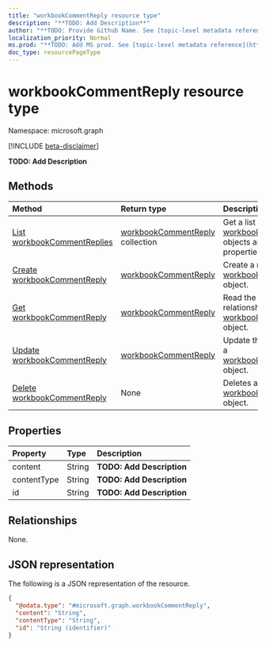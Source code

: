 ```yaml
---
title: "workbookCommentReply resource type"
description: "**TODO: Add Description**"
author: "**TODO: Provide Github Name. See [topic-level metadata reference](https://msgo.azurewebsites.net/add/document/guidelines/metadata.html#topic-level-metadata)**"
localization_priority: Normal
ms.prod: "**TODO: Add MS prod. See [topic-level metadata reference](https://msgo.azurewebsites.net/add/document/guidelines/metadata.html#topic-level-metadata)**"
doc_type: resourcePageType
---
```


# workbookCommentReply resource type

Namespace: microsoft.graph

[!INCLUDE [beta-disclaimer](../../includes/beta-disclaimer.md)]

**TODO: Add Description**

## Methods
|Method|Return type|Description|
|:---|:---|:---|
|[List workbookCommentReplies](../api/workbookcommentreply-list.md)|[workbookCommentReply](../resources/workbookcommentreply.md) collection|Get a list of the [workbookCommentReply](../resources/workbookcommentreply.md) objects and their properties.|
|[Create workbookCommentReply](../api/workbookcommentreply-create.md)|[workbookCommentReply](../resources/workbookcommentreply.md)|Create a new [workbookCommentReply](../resources/workbookcommentreply.md) object.|
|[Get workbookCommentReply](../api/workbookcommentreply-get.md)|[workbookCommentReply](../resources/workbookcommentreply.md)|Read the properties and relationships of a [workbookCommentReply](../resources/workbookcommentreply.md) object.|
|[Update workbookCommentReply](../api/workbookcommentreply-update.md)|[workbookCommentReply](../resources/workbookcommentreply.md)|Update the properties of a [workbookCommentReply](../resources/workbookcommentreply.md) object.|
|[Delete workbookCommentReply](../api/workbookcommentreply-delete.md)|None|Deletes a [workbookCommentReply](../resources/workbookcommentreply.md) object.|

## Properties
|Property|Type|Description|
|:---|:---|:---|
|content|String|**TODO: Add Description**|
|contentType|String|**TODO: Add Description**|
|id|String|**TODO: Add Description**|

## Relationships
None.

## JSON representation
The following is a JSON representation of the resource.
<!-- {
  "blockType": "resource",
  "keyProperty": "id",
  "@odata.type": "microsoft.graph.workbookCommentReply",
  "openType": false
}
-->
``` json
{
  "@odata.type": "#microsoft.graph.workbookCommentReply",
  "content": "String",
  "contentType": "String",
  "id": "String (identifier)"
}
```

